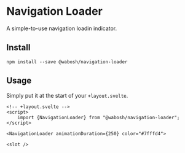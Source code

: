 # Navigation Loader

A simple-to-use navigation loadin indicator.

## Install

```
npm install --save @wabosh/navigation-loader
```

## Usage

Simply put it at the start of your `+layout.svelte`.

```svelte
<!-- +layout.svelte -->
<script>
    import {NavigationLoader} from "@wabosh/navigation-loader";
</script>

<NavigationLoader animationDuration={250} color="#7fffd4">

<slot />
```
